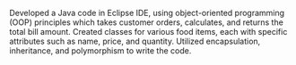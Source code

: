 Developed a Java code in Eclipse IDE, using object-oriented programming (OOP) principles which takes customer orders, calculates, and returns the total bill amount. Created classes for various food items, each with specific attributes such as name, price, and quantity. Utilized encapsulation, inheritance, and polymorphism to write the code.
